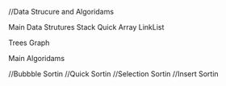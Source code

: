 //Data Strucure and Algoridams

Main Data Strutures
Stack
Quick
Array
LinkList


Trees
Graph





Main Algoridams

//Bubbble Sortin
//Quick Sortin
//Selection Sortin
//Insert Sortin

